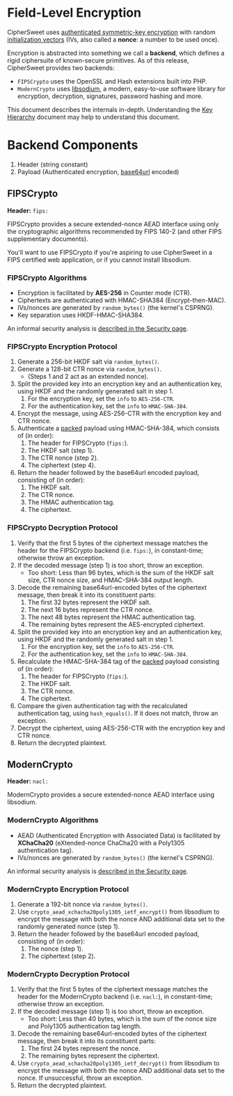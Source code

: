 # Field-Level Encryption

CipherSweet uses [authenticated symmetric-key encryption](https://paragonie.com/blog/2015/05/using-encryption-and-authentication-correctly)
with random [initialization vectors](http://www.cryptofails.com/post/70059609995/crypto-noobs-1-initialization-vectors)
(IVs, also called a **nonce**: a number to be used once).

Encryption is abstracted into something we call a **backend**, which
defines a rigid ciphersuite of known-secure primitives. As of this
release, CipherSweet provides two backends:

* `FIPSCrypto` uses the OpenSSL and Hash extensions built into PHP.
* `ModernCrypto` uses [libsodium](https://download.libsodium.org/doc/),
  a modern, easy-to-use software library for encryption, decryption,
  signatures, password hashing and more.

This document describes the internals in-depth. Understanding the
[Key Hierarchy](01-key-hierarchy.md) document may help to understand
this document.

# Backend Components

1. Header (string constant)
2. Payload (Authenticated encryption, [base64url](https://tools.ietf.org/html/rfc4648#page-7)
   encoded)

## FIPSCrypto

**Header:** `fips:`

FIPSCrypto provides a secure extended-nonce AEAD interface using only
the cryptographic algorithms recommended by FIPS 140-2 (and other FIPS
supplementary documents).

You'll want to use FIPSCrypto if you're
aspiring to use CipherSweet in a FIPS certified web application, or if
you cannot install libsodium.

### FIPSCrypto Algorithms

* Encryption is facilitated by **AES-256** in Counter mode (CTR).
* Ciphertexts are authenticated with HMAC-SHA384 (Encrypt-then-MAC).
* IVs/nonces are generated by `random_bytes()` (the kernel's CSPRNG).
* Key separation uses HKDF-HMAC-SHA384.

An informal security analysis is
[described in the Security page](../SECURITY.md#fipscrypto-encryption).

### FIPSCrypto Encryption Protocol

1. Generate a 256-bit HKDF salt via `random_bytes()`.
2. Generate a 128-bit CTR nonce via `random_bytes()`.
   * (Steps 1 and 2 act as an extended nonce).
3. Split the provided key into an encryption key and an authentication
   key, using HKDF and the randomly generated salt in step 1.
   1. For the encryption key, set the `info` to `AES-256-CTR`.
   2. For the authentication key, set the `info` to `HMAC-SHA-384`.
4. Encrypt the message, using AES-256-CTR with the encryption key
   and CTR nonce.
5. Authenticate a [packed](04-packing.md) payload using HMAC-SHA-384,
   which consists of (in order):
   1. The header for FIPSCrypto (`fips:`).
   2. The HKDF salt (step 1).
   3. The CTR nonce (step 2).
   4. The ciphertext (step 4).
6. Return the header followed by the base64url encoded payload,
   consisting of (in order):
   1. The HKDF salt.
   2. The CTR nonce.
   3. The HMAC authentication tag.
   4. The ciphertext.

### FIPSCrypto Decryption Protocol

1. Verify that the first 5 bytes of the ciphertext message matches the
   header for the FIPSCrypto backend (i.e. `fips:`), in constant-time;
   otherwise throw an exception.
2. If the decoded message (step 1) is too short, throw an exception.
   * Too short: Less than 96 bytes, which is the sum of the HKDF salt
     size, CTR nonce size, and HMAC-SHA-384 output length.
3. Decode the remaining base64url-encoded bytes of the ciphertext
   message, then break it into its constituent parts:
   1. The first 32 bytes represent the HKDF salt.
   2. The next 16 bytes represent the CTR nonce.
   3. The next 48 bytes represent the HMAC authentication tag.
   4. The remaining bytes represent the AES-encrypted ciphertext.
4. Split the provided key into an encryption key and an authentication
   key, using HKDF and the randomly generated salt in step 1.
   1. For the encryption key, set the `info` to `AES-256-CTR`.
   2. For the authentication key, set the `info` to `HMAC-SHA-384`.
5. Recalculate the HMAC-SHA-384 tag of the [packed](04-packing.md)
   payload consisting of (in order):
   1. The header for FIPSCrypto (`fips:`).
   2. The HKDF salt.
   3. The CTR nonce.
   4. The ciphertext.
6. Compare the given authentication tag with the recalculated
   authentication tag, using `hash_equals()`. If it does not match,
   throw an exception.
7. Decrypt the ciphertext, using AES-256-CTR with the encryption key
   and CTR nonce.
8. Return the decrypted plaintext.


## ModernCrypto

**Header:** `nacl:`

ModernCrypto provides a secure extended-nonce AEAD interface using
libsodium.

### ModernCrypto Algorithms

* AEAD (Authenticated Encryption with Associated Data) is facilitated by
  **XChaCha20** (eXtended-nonce ChaCha20 with a Poly1305 authentication
  tag).
* IVs/nonces are generated by `random_bytes()` (the kernel's CSPRNG).

An informal security analysis is
[described in the Security page](../SECURITY.md#moderncrypto-encryption).

### ModernCrypto Encryption Protocol

1. Generate a 192-bit nonce via `random_bytes()`.
2. Use `crypto_aead_xchacha20poly1305_ietf_encrypt()` from libsodium
   to encrypt the message with both the nonce AND additional data set
   to the randomly generated nonce (step 1).
3. Return the header followed by the base64url encoded payload,
   consisting of (in order):
   1. The nonce (step 1).
   2. The ciphertext (step 2).

### ModernCrypto Decryption Protocol

1. Verify that the first 5 bytes of the ciphertext message matches the
   header for the ModernCrypto backend (i.e. `nacl:`), in constant-time;
   otherwise throw an exception.
2. If the decoded message (step 1) is too short, throw an exception.
   * Too short: Less than 40 bytes, which is the sum of the nonce size
     and Poly1305 authentication tag length.
3. Decode the remaining base64url-encoded bytes of the ciphertext
   message, then break it into its constituent parts:
   1. The first 24 bytes represent the nonce.
   4. The remaining bytes represent the ciphertext.
4. Use `crypto_aead_xchacha20poly1305_ietf_decrypt()` from libsodium
   to encrypt the message with both the nonce AND additional data set
   to the nonce. If unsuccessful, throw an exception.
5. Return the decrypted plaintext.
